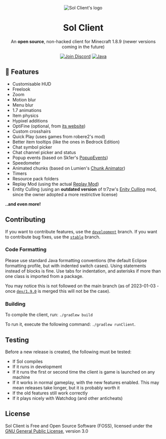 <div align="center">

<img src="https://raw.githubusercontent.com/Sol-Client/client/develop/src/main/resources/assets/sol_client/textures/gui/icon.png" alt="Sol Client's logo">

# Sol Client

An **open source**, non-hacked client for Minecraft 1.8.9 (newer versions coming in the future)

<a href="https://discord.gg/TSAkhgXNbK"><img alt="Join Discord" src="https://cdn.jsdelivr.net/npm/@intergrav/devins-badges@3/assets/cozy/social/discord-plural_vector.svg"></a>
<a href="https://www.java.com"><img alt="Java" src="https://cdn.jsdelivr.net/npm/@intergrav/devins-badges@3/assets/cozy/built-with/java_vector.svg"></a>

</div>

## 📖 Features

- Customisable HUD
- Freelook
- Zoom
- Motion blur
- Menu blur
- 1.7 animations
- Item physics
- Hypixel additions
- OptiFine (optional, from [its website](https://optifine.net/downloads))
- Custom crosshairs
- Quick Play (uses games from robere2's mod)
- Better item tooltips (like the ones in Bedrock Edition)
- Chat symbol picker
- Chat channel picker and status
- Popup events (based on Sk1er's [PopupEvents](https://github.com/Sk1erLLC/PopupEvents))
- Speedometer
- Animated chunks (based on Lumien's [Chunk Animator](https://github.com/lumien231/Chunk-Animator))
- Timers
- Resource pack folders
- Replay Mod (using the actual [Replay Mod](https://github.com/ReplayMod/ReplayMod))
- Entity Culling (using an **outdated version** of tr7zw's [Enity Culling](https://github.com/tr7zw/EntityCulling) mod, since the owner adopted a more restrictive license)

**..and even more!**

## Contributing
If you want to contribute features, use the [`development`](https://github.com/Sol-Client/client) branch. If you want to contribute bug fixes, use the [`stable`](https://github.com/Sol-Client/client/tree/stable) branch.

### Code Formatting

Please use standard Java formatting conventions (the default Eclipse formatting profile, but with indented switch cases).
Using statements instead of blocks is fine.
Use tabs for indentation, and asterisks if more than one class is imported from a package.

You may notice this is not followed on the main branch (as of 2023-01-03 - once [`dev/1.9.0`]() is merged this will not be the case).

### Building

To compile the client, run: `./gradlew build`

To run it, execute the following command: `./gradlew runClient`.

## Testing

Before a new release is created, the following must be tested:

- If Sol compiles
- If it runs in development
- If it runs the first or second time the client is game is launched on any machine
- If it works in normal gameplay, with the new features enabled. This may mean releases take longer, but it is probably worth it
- If the old features still work correctly
- If it plays nicely with Watchdog (and other anticheats)

## License

Sol Client is Free and Open Source Software (FOSS), licensed under the [GNU General Public License](LICENSE), version 3.0
